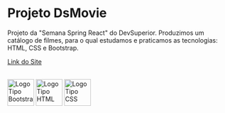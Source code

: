 # Projeto DsMovie

Projeto da "Semana Spring React" do DevSuperior. Produzimos um catálogo de filmes, para o qual estudamos e praticamos as tecnologias: HTML, CSS e Bootstrap.

<a href="gsfgabi.github.io/dsmovie/">Link do Site</a>

<br>
<div>
  <img style="height:60px" src="https://img.icons8.com/?size=100&id=EzPCiQUqWWEa&format=png&color=000000" alt="LogoTipo Bootstrap"/>
  <img style="height:60px" src="https://upload.wikimedia.org/wikipedia/commons/thumb/6/61/HTML5_logo_and_wordmark.svg/1200px-HTML5_logo_and_wordmark.svg.png"       
   alt="LogoTipo HTML"/>
  <img style="height:60px" src="https://cdn-icons-png.flaticon.com/512/5968/5968242.png" alt="LogoTipo CSS"/>
</div>


